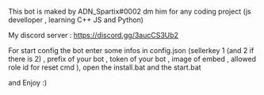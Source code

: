 This bot is maked by ADN_Spartix#0002 dm him for any coding project (js develloper , learning C++ JS and Python)

My discord server : https://discord.gg/3aucCS3Ub2

For start config the bot enter some infos in config.json (sellerkey 1 (and 2 if there is 2) , prefix of your bot , token of your bot , image of embed , allowed role id for reset cmd ), open the install.bat and the start.bat 

and Enjoy :)
